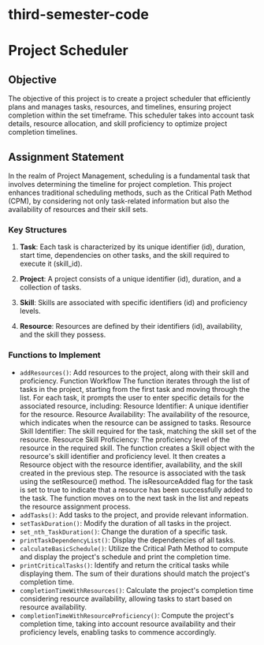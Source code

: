 ﻿# third-semester-code
# Project Scheduler

## Objective
The objective of this project is to create a project scheduler that efficiently plans and manages tasks, resources, and timelines, ensuring project completion within the set timeframe. This scheduler takes into account task details, resource allocation, and skill proficiency to optimize project completion timelines.

## Assignment Statement
In the realm of Project Management, scheduling is a fundamental task that involves determining the timeline for project completion. This project enhances traditional scheduling methods, such as the Critical Path Method (CPM), by considering not only task-related information but also the availability of resources and their skill sets.

### Key Structures
1. **Task**: Each task is characterized by its unique identifier (id), duration, start time, dependencies on other tasks, and the skill required to execute it (skill_id).

2. **Project**: A project consists of a unique identifier (id), duration, and a collection of tasks.

3. **Skill**: Skills are associated with specific identifiers (id) and proficiency levels.

4. **Resource**: Resources are defined by their identifiers (id), availability, and the skill they possess.

### Functions to Implement
- `addResources()`: Add resources to the project, along with their skill and proficiency.
  Function Workflow
The function iterates through the list of tasks in the project, starting from the first task and moving through the list.
For each task, it prompts the user to enter specific details for the associated resource, including:
Resource Identifier: A unique identifier for the resource.
Resource Availability: The availability of the resource, which indicates when the resource can be assigned to tasks.
Resource Skill Identifier: The skill required for the task, matching the skill set of the resource.
Resource Skill Proficiency: The proficiency level of the resource in the required skill.
The function creates a Skill object with the resource's skill identifier and proficiency level.
It then creates a Resource object with the resource identifier, availability, and the skill created in the previous step.
The resource is associated with the task using the setResource() method.
The isResourceAdded flag for the task is set to true to indicate that a resource has been successfully added to the task.
The function moves on to the next task in the list and repeats the resource assignment process.
- `addTasks()`: Add tasks to the project, and provide relevant information.
- `setTaskDuration()`: Modify the duration of all tasks in the project.
- `set_nth_TaskDuration()`: Change the duration of a specific task.
- `printTaskDependencyList()`: Display the dependencies of all tasks.
- `calculateBasicSchedule()`: Utilize the Critical Path Method to compute and display the project's schedule and print the completion time.
- `printCriticalTasks()`: Identify and return the critical tasks while displaying them. The sum of their durations should match the project's completion time.
- `completionTimeWithResources()`: Calculate the project's completion time considering resource availability, allowing tasks to start based on resource availability.
- `completionTimeWithResourceProficiency()`: Compute the project's completion time, taking into account resource availability and their proficiency levels, enabling tasks to commence accordingly.
